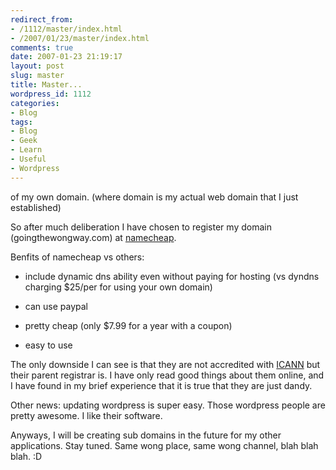 ```yaml
---
redirect_from:
- /1112/master/index.html
- /2007/01/23/master/index.html
comments: true
date: 2007-01-23 21:19:17
layout: post
slug: master
title: Master...
wordpress_id: 1112
categories:
- Blog
tags:
- Blog
- Geek
- Learn
- Useful
- Wordpress
---
```


of my own domain.  (where domain is my actual web domain that I just established)

So after much deliberation I have chosen to register my domain (goingthewongway.com) at [namecheap](http://www.namecheap.com).

Benfits of namecheap vs others:




  * include dynamic dns ability even without paying for hosting (vs dyndns charging $25/per for using your own domain)

  * can use paypal

  * pretty cheap (only $7.99 for a year with a coupon)

  * easy to use



The only downside I can see is that they are not accredited with [ICANN](http://www.icann.org) but their parent registrar is.  I have only read good things about them online, and I have found in my brief experience that it is true that they are just dandy.

Other news: updating wordpress is super easy.  Those wordpress people are pretty awesome.  I like their software.

Anyways, I will be creating sub domains in the future for my other applications.  Stay tuned.  Same wong place, same wong channel, blah blah blah.  :D
